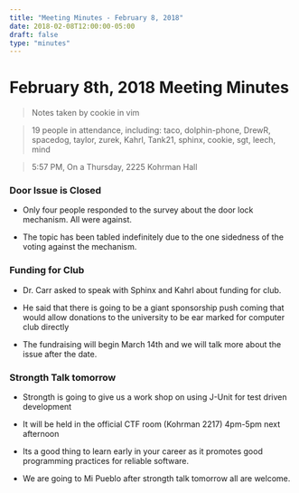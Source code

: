```yaml
---
title: "Meeting Minutes - February 8, 2018"
date: 2018-02-08T12:00:00-05:00
draft: false
type: "minutes"
---
```


# February 8th, 2018 Meeting Minutes
> Notes taken by cookie in vim

> 19 people in attendance, including: taco, dolphin-phone, DrewR, spacedog, taylor, zurek, Kahrl, Tank21, sphinx, cookie, sgt, leech, mind

> 5:57 PM, On a Thursday, 2225 Kohrman Hall

### Door Issue is Closed

- Only four people responded to the survey about the door lock mechanism. All were against.

- The topic has been tabled indefinitely due to the one sidedness of the voting against the mechanism.


### Funding for Club

- Dr. Carr asked to speak with Sphinx and Kahrl about funding for club.

- He said that there is going to be a giant sponsorship push coming that would allow donations to the university to be ear marked for computer club directly

- The fundraising will begin March 14th and we will talk more about the issue after the date.  


### Strongth Talk tomorrow

- Strongth is going to give us a work shop on using J-Unit for test driven development 

- It will be held in the official CTF room (Kohrman 2217) 4pm-5pm next afternoon

- Its a good thing to learn early in your career as it promotes good programming practices for reliable software.

- We are going to Mi Pueblo after strongth talk tomorrow all are welcome.
